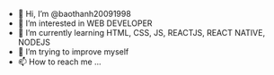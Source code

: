 - 👋 Hi, I’m @baothanh20091998
- 👀 I’m interested in WEB DEVELOPER
- 🌱 I’m currently learning HTML, CSS, JS, REACTJS, REACT NATIVE, NODEJS
- 💞️ I’m trying to improve myself
- 📫 How to reach me ...

<!---
baothanh20091998/baothanh20091998 is a ✨ special ✨ repository because its `README.md` (this file) appears on your GitHub profile.
You can click the Preview link to take a look at your changes.
--->
